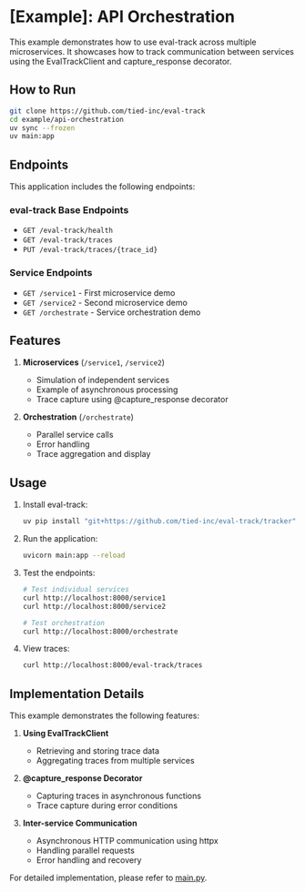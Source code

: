 # [Example]: API Orchestration

This example demonstrates how to use eval-track across multiple microservices. It showcases how to track communication between services using the EvalTrackClient and capture_response decorator.

## How to Run

```bash
git clone https://github.com/tied-inc/eval-track
cd example/api-orchestration
uv sync --frozen
uv main:app
```

## Endpoints

This application includes the following endpoints:

### eval-track Base Endpoints
- `GET /eval-track/health`
- `GET /eval-track/traces`
- `PUT /eval-track/traces/{trace_id}`

### Service Endpoints
- `GET /service1` - First microservice demo
- `GET /service2` - Second microservice demo
- `GET /orchestrate` - Service orchestration demo

## Features

1. **Microservices** (`/service1`, `/service2`)
   - Simulation of independent services
   - Example of asynchronous processing
   - Trace capture using @capture_response decorator

2. **Orchestration** (`/orchestrate`)
   - Parallel service calls
   - Error handling
   - Trace aggregation and display

## Usage

1. Install eval-track:
   ```bash
   uv pip install "git+https://github.com/tied-inc/eval-track/tracker"
   ```

2. Run the application:
   ```bash
   uvicorn main:app --reload
   ```

3. Test the endpoints:
   ```bash
   # Test individual services
   curl http://localhost:8000/service1
   curl http://localhost:8000/service2

   # Test orchestration
   curl http://localhost:8000/orchestrate
   ```

4. View traces:
   ```bash
   curl http://localhost:8000/eval-track/traces
   ```

## Implementation Details

This example demonstrates the following features:

1. **Using EvalTrackClient**
   - Retrieving and storing trace data
   - Aggregating traces from multiple services

2. **@capture_response Decorator**
   - Capturing traces in asynchronous functions
   - Trace capture during error conditions

3. **Inter-service Communication**
   - Asynchronous HTTP communication using httpx
   - Handling parallel requests
   - Error handling and recovery

For detailed implementation, please refer to [main.py](./main.py).
